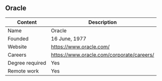 ## Oracle

| Content         | Description                               |
| --------------- | ------------------------------------------| 
| Name            | Oracle   			                      |
| Founded         | 16 June, 1977                             |
| Website         | https://www.oracle.com/                   |
| Careers         | https://www.oracle.com/corporate/careers/ |
| Degree required | Yes                                       |
| Remote work     | Yes                                       |
